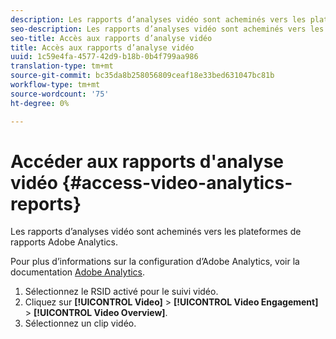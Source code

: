 ```yaml
---
description: Les rapports d’analyses vidéo sont acheminés vers les plateformes de rapports Adobe Analytics.
seo-description: Les rapports d’analyses vidéo sont acheminés vers les plateformes de rapports Adobe Analytics.
seo-title: Accès aux rapports d’analyse vidéo
title: Accès aux rapports d’analyse vidéo
uuid: 1c59e4fa-4577-42d9-b18b-0b4f799aa986
translation-type: tm+mt
source-git-commit: bc35da8b258056809ceaf18e33bed631047bc81b
workflow-type: tm+mt
source-wordcount: '75'
ht-degree: 0%

---
```



# Accéder aux rapports d&#39;analyse vidéo {#access-video-analytics-reports}

Les rapports d’analyses vidéo sont acheminés vers les plateformes de rapports Adobe Analytics.

Pour plus d’informations sur la configuration d’Adobe Analytics, voir la documentation [Adobe Analytics](https://microsite.omniture.com/t2/help/en_US/reference/).
1. Sélectionnez le RSID activé pour le suivi vidéo.
1. Cliquez sur **[!UICONTROL Video]** > **[!UICONTROL Video Engagement]** > **[!UICONTROL Video Overview]**.
1. Sélectionnez un clip vidéo.